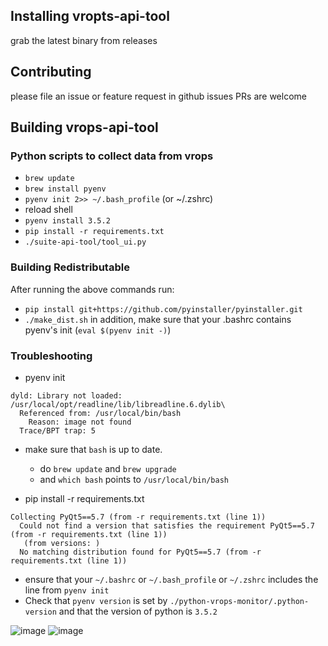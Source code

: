 ## Installing vropts-api-tool
grab the latest binary from releases

## Contributing
please file an issue or feature request in github issues
PRs are welcome

## Building vrops-api-tool
### Python scripts to collect data from vrops
 - `brew update`
 - `brew install pyenv`
 - `pyenv init 2>> ~/.bash_profile` (or ~/.zshrc)
 - reload shell
 - `pyenv install 3.5.2`
 - `pip install -r requirements.txt`
 - `./suite-api-tool/tool_ui.py`

### Building Redistributable
 After running the above commands run:
 - `pip install git+https://github.com/pyinstaller/pyinstaller.git`
 - `./make_dist.sh`
 in addition, make sure that your .bashrc contains pyenv's init (`eval $(pyenv init -)`)

### Troubleshooting
- pyenv init
```
dyld: Library not loaded: /usr/local/opt/readline/lib/libreadline.6.dylib\
  Referenced from: /usr/local/bin/bash
    Reason: image not found
  Trace/BPT trap: 5
```

  - make sure that `bash` is up to date. 
    - do `brew update` and `brew upgrade`
    - and `which bash` points to `/usr/local/bin/bash`

- pip install -r requirements.txt
```
Collecting PyQt5==5.7 (from -r requirements.txt (line 1))
  Could not find a version that satisfies the requirement PyQt5==5.7 (from -r requirements.txt (line 1))
   (from versions: )
  No matching distribution found for PyQt5==5.7 (from -r requirements.txt (line 1))
```

  - ensure that your `~/.bashrc` or `~/.bash_profile` or `~/.zshrc` includes the line from `pyenv init`
  - Check that `pyenv version` is set by `./python-vrops-monitor/.python-version` and that the version of python is `3.5.2`


![image](https://cloud.githubusercontent.com/assets/9042425/20268344/bde71282-aa4c-11e6-8dd9-6d1254c90a12.png)
![image](https://cloud.githubusercontent.com/assets/9042425/20268347/bfef7ace-aa4c-11e6-9423-d528a150a2cf.png)
